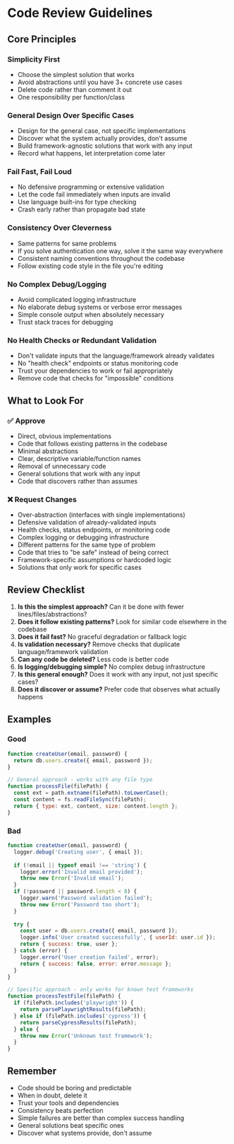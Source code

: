 # Code Review Guidelines

## Core Principles

### Simplicity First
- Choose the simplest solution that works
- Avoid abstractions until you have 3+ concrete use cases
- Delete code rather than comment it out
- One responsibility per function/class

### General Design Over Specific Cases
- Design for the general case, not specific implementations
- Discover what the system actually provides, don't assume
- Build framework-agnostic solutions that work with any input
- Record what happens, let interpretation come later

### Fail Fast, Fail Loud
- No defensive programming or extensive validation
- Let the code fail immediately when inputs are invalid
- Use language built-ins for type checking
- Crash early rather than propagate bad state

### Consistency Over Cleverness
- Same patterns for same problems
- If you solve authentication one way, solve it the same way everywhere
- Consistent naming conventions throughout the codebase
- Follow existing code style in the file you're editing

### No Complex Debug/Logging
- Avoid complicated logging infrastructure
- No elaborate debug systems or verbose error messages
- Simple console output when absolutely necessary
- Trust stack traces for debugging

### No Health Checks or Redundant Validation
- Don't validate inputs that the language/framework already validates
- No "health check" endpoints or status monitoring code
- Trust your dependencies to work or fail appropriately
- Remove code that checks for "impossible" conditions

## What to Look For

### ✅ Approve
- Direct, obvious implementations
- Code that follows existing patterns in the codebase
- Minimal abstractions
- Clear, descriptive variable/function names
- Removal of unnecessary code
- General solutions that work with any input
- Code that discovers rather than assumes

### ❌ Request Changes
- Over-abstraction (interfaces with single implementations)
- Defensive validation of already-validated inputs
- Health checks, status endpoints, or monitoring code
- Complex logging or debugging infrastructure
- Different patterns for the same type of problem
- Code that tries to "be safe" instead of being correct
- Framework-specific assumptions or hardcoded logic
- Solutions that only work for specific cases

## Review Checklist

1. **Is this the simplest approach?** Can it be done with fewer lines/files/abstractions?
2. **Does it follow existing patterns?** Look for similar code elsewhere in the codebase
3. **Does it fail fast?** No graceful degradation or fallback logic
4. **Is validation necessary?** Remove checks that duplicate language/framework validation
5. **Can any code be deleted?** Less code is better code
6. **Is logging/debugging simple?** No complex debug infrastructure
7. **Is this general enough?** Does it work with any input, not just specific cases?
8. **Does it discover or assume?** Prefer code that observes what actually happens

## Examples

### Good
```javascript
function createUser(email, password) {
  return db.users.create({ email, password });
}

// General approach - works with any file type
function processFile(filePath) {
  const ext = path.extname(filePath).toLowerCase();
  const content = fs.readFileSync(filePath);
  return { type: ext, content, size: content.length };
}
```

### Bad
```javascript
function createUser(email, password) {
  logger.debug('Creating user', { email });
  
  if (!email || typeof email !== 'string') {
    logger.error('Invalid email provided');
    throw new Error('Invalid email');
  }
  if (!password || password.length < 8) {
    logger.warn('Password validation failed');
    throw new Error('Password too short');
  }
  
  try {
    const user = db.users.create({ email, password });
    logger.info('User created successfully', { userId: user.id });
    return { success: true, user };
  } catch (error) {
    logger.error('User creation failed', error);
    return { success: false, error: error.message };
  }
}

// Specific approach - only works for known test frameworks
function processTestFile(filePath) {
  if (filePath.includes('playwright')) {
    return parsePlaywrightResults(filePath);
  } else if (filePath.includes('cypress')) {
    return parseCypressResults(filePath);
  } else {
    throw new Error('Unknown test framework');
  }
}
```

## Remember
- Code should be boring and predictable
- When in doubt, delete it
- Trust your tools and dependencies
- Consistency beats perfection
- Simple failures are better than complex success handling
- General solutions beat specific ones
- Discover what systems provide, don't assume